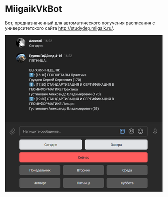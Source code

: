 # MiigaikVkBot

Бот, предназначенный для автоматического получения расписания с университетского сайта http://studydep.miigaik.ru/.

![demo](https://github.com/Flexlug/MiigaikVkBot/raw/master/docs/demo.png)
